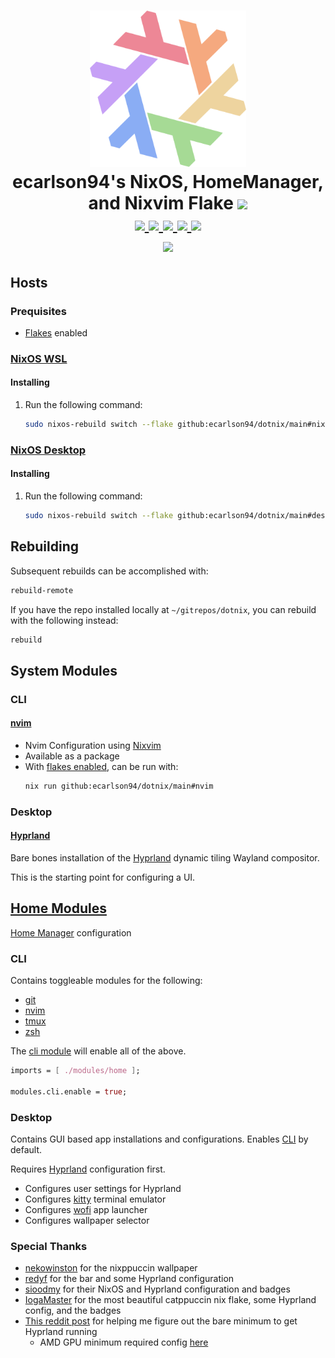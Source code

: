 <h1 align="center">
  <img src="./.github/assets/flake.webp" width="250px"/>
  <br>
  ecarlson94's NixOS, HomeManager, and Nixvim Flake
  <a href='#'><img src="https://raw.githubusercontent.com/catppuccin/catppuccin/main/assets/palette/macchiato.png" width="600px"/></a>
  <br>
  <div>
    <a href="https://github.com/ecarlson94/dotnix/issues">
        <img src="https://img.shields.io/github/issues/ecarlson94/dotnix?color=f5a97f&labelColor=303446&style=for-the-badge">
    </a>
    <a href="https://github.com/ecarlson94/dotnix/stargazers">
        <img src="https://img.shields.io/github/stars/ecarlson94/dotnix?color=c6a0f6&labelColor=303446&style=for-the-badge">
    </a>
    <a href="https://github.com/ecarlson94/dotnix">
        <img src="https://img.shields.io/github/repo-size/ecarlson94/dotnix?color=ea999c&labelColor=303446&style=for-the-badge">
    </a>
    <a href="https://github.com/ecarlson94/dotnix/blob/main/LICENSE">
        <img src="https://img.shields.io/static/v1.svg?style=for-the-badge&label=License&message=GPL-3&logoColor=ca9ee6&colorA=313244&colorB=a6da95"/>
    </a>
    <a href="https://nixos.org">
        <img src="https://img.shields.io/badge/NixOS-unstable-blue.svg?style=for-the-badge&labelColor=303446&logo=NixOS&logoColor=white&color=91D7E3">
    </a>
  </div>
  <a href="https://builtwithnix.org">
      <img src="https://builtwithnix.org/badge.svg"/>
  </a>
</h1>

## Hosts

### Prequisites

- [Flakes](https://nixos-and-flakes.thiscute.world/nixos-with-flakes/nixos-with-flakes-enabled) enabled

### [NixOS WSL](https://github.com/nix-community/NixOS-WSL)

#### Installing

1. Run the following command:
   ```sh
   sudo nixos-rebuild switch --flake github:ecarlson94/dotnix/main#nixos-wsl
   ```

### [NixOS Desktop](https://nixos.org/download)

#### Installing

1. Run the following command:
   ```sh
   sudo nixos-rebuild switch --flake github:ecarlson94/dotnix/main#desktop
   ```

## Rebuilding

Subsequent rebuilds can be accomplished with:
```sh
rebuild-remote
```

If you have the repo installed locally at `~/gitrepos/dotnix`, you can rebuild with the following instead:
```sh
rebuild
```

## System Modules

### CLI

#### [nvim](./modules/system/cli/nvim)

- Nvim Configuration using [Nixvim](https://github.com/nix-community/nixvim)
- Available as a package
- With [flakes enabled](https://nixos-and-flakes.thiscute.world/nixos-with-flakes/nixos-with-flakes-enabled), can be run with:
  ```sh
  nix run github:ecarlson94/dotnix/main#nvim
  ```

### Desktop

#### [Hyprland](./modules/system/desktop/hyprland)

Bare bones installation of the [Hyprland](https://hyprland.org) dynamic tiling Wayland compositor.

This is the starting point for configuring a UI.

## [Home Modules](./modules/home)

[Home Manager](https://github.com/nix-community/home-manager) configuration

### CLI

Contains toggleable modules for the following:

- [git](https://git-scm.com/)
- [nvim](#nvim)
- [tmux](https://github.com/tmux/tmux/wiki)
- [zsh](https://www.zsh.org/)

The [cli module](./modules/home/cli) will enable all of the above.

```nix
imports = [ ./modules/home ];

modules.cli.enable = true;
```

### Desktop

Contains GUI based app installations and configurations. Enables [CLI](#cli-1) by default.

Requires [Hyprland](#hyprland) configuration first.

- Configures user settings for Hyprland
- Configures [kitty](https://sw.kovidgoyal.net/kitty) terminal emulator
- Configures [wofi](https://hg.sr.ht/~scoopta/wofi) app launcher
- Configures wallpaper selector

### Special Thanks
- [nekowinston](https://github.com/nekowinston) for the nixppuccin wallpaper
- [redyf](https://github.com/redyf/nixdots) for the bar and some Hyprland configuration
- [sioodmy](https://github.com/sioodmy/dotfiles) for their NixOS and Hyprland configuration and badges
- [IogaMaster](https://github.com/IogaMaster/dotfiles) for the most beautiful catppuccin nix flake, some Hyprland config, and the badges
- [This reddit post](https://reddit.com/r/NixOS/comments/137j18j/comment/ju6h25k) for helping me figure out the bare minimum to get Hyprland running
  - AMD GPU minimum required config [here](./modules/system/desktop/hyprland)
